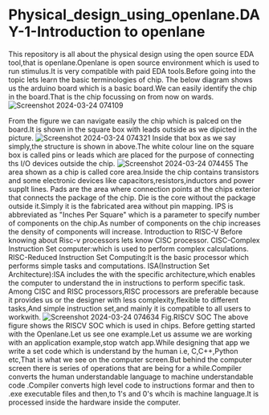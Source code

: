 # Physical_design_using_openlane.DAY-1-Introduction to openlane
 
This repository is all about the physical design using the open source EDA tool,that is openlane.Openlane is open source environment which is used to run stimulus.It is very compatible with paid EDA tools.Before going into the topic lets learn the basic terminologies of chip.
The below diagram shows us the arduino board which is a basic board.We can easily identify the chip in the board.That is the chip focussing on from now on wards.
![Screenshot 2024-03-24 074109](https://github.com/Deepthi-417/Physica_design_using_openlane/assets/107666398/d190894d-094a-4cfa-a28b-17a6d5b7f066)

From the figure we can navigate easily the chip which is palced on the board.It is shown in the square box with leads outside as we dipicted in the picture.
![Screenshot 2024-03-24 074321](https://github.com/Deepthi-417/Physica_design_using_openlane/assets/107666398/21888077-3364-45ac-b2ba-6b5aa5409852)
Inside that box as we say simply,the structure is shown in above.The white colour line on the square box is called pins or leads which are placed for the purpose of connecting ths I/O devices outside the chip.
![Screenshot 2024-03-24 074455](https://github.com/Deepthi-417/Physica_design_using_openlane/assets/107666398/a981d92d-32c0-4f67-800d-c39639b031b7)
The area shown as a chip is called core area.Inside the chip contains transistors and some electronic devices like capacitors,resistors,inductors and power supplt lines.
Pads are the area where connection points at the chips exterior that connects the package of the chip.
Die is the core without the package outside it.Simply it is the fabricated area without pin mapping.
IPS is abbreviated as "Inches Per Square" which is a parameter to specify number of components on the chip.As number of components on the chip increases the density of components will increase.
Introduction to RISC-V
Before knowing  about Risc-v processors lets know CISC processor.
CISC-Complex Instruction Set computer:which is used to perform complex calculations.
RISC-Reduced Instruction Set Computing:It is the basic processor which performs simple tasks and computations.
ISA(Instruction Set Architecture):ISA includes the with the specific architecture,which enables the computer to understand the in instructions to perform specific task.
Among CISC and RISC processors,RISC processors are preferable because it provides us or the designer with less complexity,flexible to different tasks,And simple instruction set,and mainly it is compatible to all users to workwith.
![Screenshot 2024-03-24 074634](https://github.com/Deepthi-417/Physica_design_using_openlane/assets/107666398/a28cc39b-05c6-4db6-a1f7-8855e7907ac4)
              Fig.RISCV SOC 
The above figure shows the RISCV SOC which is used in chips.
Before getting started with the Openlane.Let us see one example.Let us assume we are working with an application example,stop watch app.While designing that app we write a set code which is understand by the human i.e, C,C++,Python etc,That is what we see on the computer screen.But behind the computer screen there is series of operations that are being for a while.Compiler converts the human understandable language to machine understandable code .Compiler converts high level code to instructions formar and then to .exe executable files and then,to 1's and 0's whcih is machine language.It is processed inside the hardware inside the computer.
